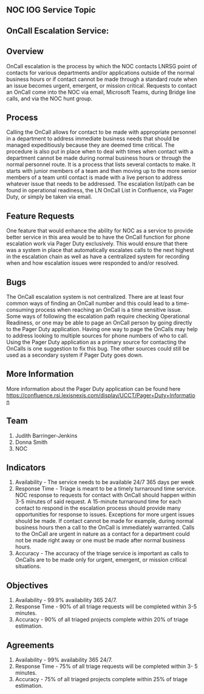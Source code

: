 ## NOC IOG Service Topic 
## OnCall Escalation Service:

## Overview
OnCall escalation is the process by which the NOC contacts LNRSG point of contacts for various departments and/or applications outside of the normal business hours or if contact cannot be made through a standard route when an issue becomes urgent, emergent, or mission critical. Requests to contact an OnCall come into the NOC via email, Microsoft Teams, during Bridge line calls, and via the NOC hunt group.  
## Process
Calling the OnCall allows for contact to be made with appropriate personnel in a department to address immediate business needs that should be managed expeditiously because they are deemed time critical. The procedure is also put in place when to deal with times when contact with a department cannot be made during normal business hours or through the normal personnel route. It is a process that lists several contacts to make. It starts with junior members of a team and then moving up to the more senior members of a team until contact is made with a live person to address whatever issue that needs to be addressed. The escalation list/path can be found in operational readiness, the LN OnCall List in Confluence, via Pager Duty, or simply be taken via email.
## Feature Requests
One feature that would enhance the ability for NOC as a service to provide better service in this area would be to have the OnCall function for phone escalation work via Pager Duty exclusively. This would ensure that there was a system in place that automatically escalates calls to the next highest in the escalation chain as well as have a centralized system for recording when and how escalation issues were responded to and/or resolved.
## Bugs
The OnCall escalation system is not centralized. There are at least four common ways of finding an OnCall number and this could lead to a time-consuming process when reaching an OnCall is a time sensitive issue. Some ways of following the escalation path require checking Operational Readiness, or one may be able to page an OnCall person by going directly to the Pager Duty application. Having one way to page the OnCalls may help to address looking to multiple sources for phone numbers of who to call. Using the Pager Duty application as a primary source for contacting the OnCalls is one suggestion to fix this bug. The other sources could still be used as a secondary system if Pager Duty goes down.
## More Information
More information about the Pager Duty application can be found here https://confluence.rsi.lexisnexis.com/display/UCCT/Pager+Duty+Information
## Team
 1.	Judith Barringer-Jenkins
 2.	Donna Smith
 3.	NOC
## Indicators
 1.	Availability - The service needs to be available 24/7 365 days per week
 2. Response Time - Triage is meant to be a timely turnaround time service. NOC response to requests for contact with OnCall should happen within 3-5 minutes of         said request.  A 15-minute turnaround time for each contact to respond in the escalation process should provide many opportunities for response to issues.         Exceptions for more urgent issues should be made. If contact cannot be made for example, during normal business hours then a call to the OnCall is immediately warranted. Calls to the OnCall are urgent in nature as a contact for a department could not be made right away or one must be made after normal business hours. 
 3. Accuracy - The accuracy of the triage service is important as calls to OnCalls are to be made only for urgent, emergent, or mission critical situations. 
## Objectives
 1.	Availability - 99.9% availability 365 24/7.
 2. Response Time - 90% of all triage requests will be completed within 3-5 minutes. 
 3. Accuracy - 90% of all triaged projects complete within 20% of triage estimation.
## Agreements
 1. Availability - 99% availability 365 24/7.
 2. Response Time - 75% of all triage requests will be completed within 3- 5 minutes.
 3. Accuracy - 75% of all triaged projects complete within 25% of triage estimation.
